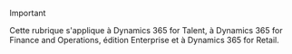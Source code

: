 > [!IMPORTANT]
> Cette rubrique s'applique à Dynamics 365 for Talent, à Dynamics 365 for Finance and Operations, édition Enterprise et à Dynamics 365 for Retail. 
